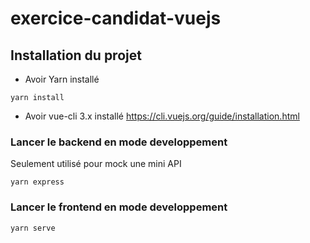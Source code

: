 # exercice-candidat-vuejs

## Installation du projet
- Avoir Yarn installé
```
yarn install
```
- Avoir vue-cli 3.x installé https://cli.vuejs.org/guide/installation.html

### Lancer le backend en mode developpement
Seulement utilisé pour mock une mini API
```
yarn express
```

### Lancer le frontend en mode developpement

```
yarn serve
```
